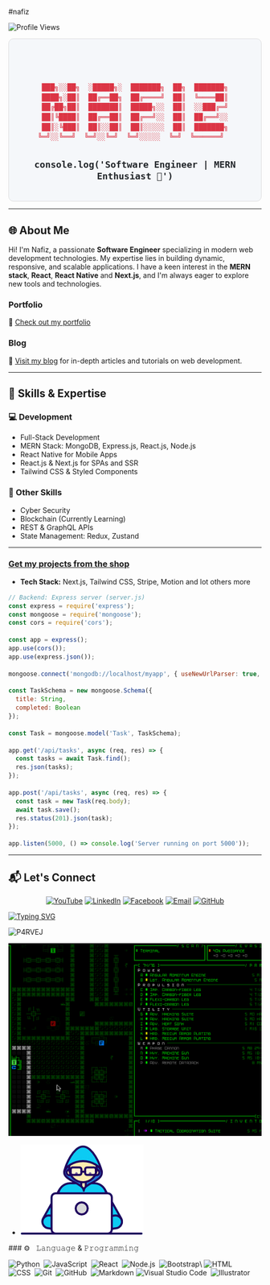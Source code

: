 #nafiz

![Profile Views](https://komarev.com/ghpvc/?username=noor-mohammad-2&label=Profile%20views&color=0e75b6&style=flat)

<div align="center" style="font-family: 'Courier New', Courier, monospace; color: #0e75b6; background: #f5f7fa; padding: 20px; border-radius: 10px; border: 1px solid #ddd;">
  <pre style="font-size: 14px; line-height: 1.4em; color: #0d6efd;">
<span style="color: #dc3545;"> 

███╗░░██╗  ░█████╗░  ███████╗  ██╗  ███████╗
████╗░██║  ██╔══██╗  ██╔════╝  ██║  ╚════██║
██╔██╗██║  ███████║  █████╗░░  ██║  ░░███╔═╝
██║╚████║  ██╔══██║  ██╔══╝░░  ██║  ██╔══╝░░
██║░╚███║  ██║░░██║  ██║░░░░░  ██║  ███████╗
╚═╝░░╚══╝  ╚═╝░░╚═╝  ╚═╝░░░░░  ╚═╝  ╚══════╝ </span>
  </pre>

  <h2 style="margin-top: 20px;">
    <code style="color: #212529; font-size: 18px;">console.log('Software Engineer | MERN Enthusiast 🚀')</code>
  </h2>
</div>

---

## 🌐 About Me

Hi! I'm Nafiz, a passionate **Software Engineer** specializing in modern web development technologies. My expertise lies in building dynamic, responsive, and scalable applications. I have a keen interest in the **MERN stack**, **React**, **React Native** and **Next.js**, and I'm always eager to explore new tools and technologies.

### Portfolio
🔗 [Check out my portfolio](https://noormohammad.reactbd.com/)

### Blog
📘 [Visit my blog](https://blog.reactbd.com/) for in-depth articles and tutorials on web development.

---

## 🚀 Skills & Expertise

### 💻 Development
- Full-Stack Development  
- MERN Stack: MongoDB, Express.js, React.js, Node.js  
- React Native for Mobile Apps  
- React.js & Next.js for SPAs and SSR  
- Tailwind CSS & Styled Components  

### 🔧 Other Skills
- Cyber Security  
- Blockchain (Currently Learning)  
- REST & GraphQL APIs  
- State Management: Redux, Zustand 

---

### [Get my projects from the shop](https://buymeacoffee.com/reactbd/extras)
- **Tech Stack:** Next.js, Tailwind CSS, Stripe, Motion and lot others more

```javascript
// Backend: Express server (server.js)
const express = require('express');
const mongoose = require('mongoose');
const cors = require('cors');

const app = express();
app.use(cors());
app.use(express.json());

mongoose.connect('mongodb://localhost/myapp', { useNewUrlParser: true, useUnifiedTopology: true });

const TaskSchema = new mongoose.Schema({
  title: String,
  completed: Boolean
});

const Task = mongoose.model('Task', TaskSchema);

app.get('/api/tasks', async (req, res) => {
  const tasks = await Task.find();
  res.json(tasks);
});

app.post('/api/tasks', async (req, res) => {
  const task = new Task(req.body);
  await task.save();
  res.status(201).json(task);
});

app.listen(5000, () => console.log('Server running on port 5000'));
```

---

## 📬 Let's Connect

<div align="center">
  <a href="https://github.com/noorjsdivs/noorjsdivs/blob/main/README.md" target="_blank"><img src="https://img.shields.io/badge/YouTube-FF0000?style=for-the-badge&logo=youtube&logoColor=white" alt="YouTube" /></a>
  <a href="https://www.linkedin.com/in/noor-mohammad-ab2245193/" target="_blank"><img src="https://img.shields.io/badge/LinkedIn-0077B5?style=for-the-badge&logo=linkedin&logoColor=white" alt="LinkedIn" /></a>
  <a href="https://www.facebook.com/Noorlalu143/" target="_blank"><img src="https://img.shields.io/badge/Facebook-1877F2?style=for-the-badge&logo=facebook&logoColor=white" alt="Facebook" /></a>
    <a href="mailto:noor.jsdivs@gmail.com"><img src="https://img.shields.io/badge/📧_Email-D14836?style=for-the-badge&logoColor=white" alt="Email" /></a>
  <a href="https://github.com/" target="_blank"><img src="https://img.shields.io/badge/GitHub-100000?style=for-the-badge&logo=github&logoColor=white" alt="GitHub" /></a>

</div>

[![Typing SVG](https://readme-typing-svg.herokuapp.com?font=Neuton&size=25&color=30FF40&background=000000&center=true&vCenter=true&width=360&height=60&lines=Hello+World%2C+I'm+Nafiz+Here+🤙;𝙸𝚃'𝚜+not+just+a+name+bro!+🥱;𝙸𝚃'𝚜+a+brand+🔥;Please+Follow+My+GitHub+🙏;Thanks+My+All+Friends+🤙+🥰;Love+From+Bangladesh🇧🇩)](https://git.io/typing-svg)



![P4RVEJ](https://user-images.githubusercontent.com/87250241/154004616-9ada377d-645e-4146-b521-07a16bc7900b.gif)


![Alt text](https://github.com/MRVIVEK-CODER/MRVIVEK-CODER/raw/main/md7Oqrf.gif)


- ![Alt text](https://github.com/MRVIVEK-CODER/MRVIVEK-CODER/raw/main/Developer.gif)

###​ ​⚙️ ​&nbsp;​ 𝙻𝚊𝚗𝚐𝚞𝚊𝚐𝚎 & 𝙿𝚛𝚘𝚐𝚛𝚊𝚖𝚖𝚒𝚗𝚐
  
![Python](https://img.shields.io/badge/-Python-05122A?style=flat&logo=python)​&nbsp;
![​JavaScript​](https://img.shields.io/badge/-JavaScript-05122A?style=flat&logo=javascript)​&nbsp; 
![​React​](https://img.shields.io/badge/-React-05122A?style=flat&logo=react)​&nbsp; 
![​Node.js​](https://img.shields.io/badge/-Node.js-05122A?style=flat&logo=node.js)​&nbsp; 
![​Bootstrap​](https://img.shields.io/badge/-Bootstrap-05122A?style=flat&logo=bootstrap&logoColor=563D7C)\ 
![​HTML​](https://img.shields.io/badge/-HTML-05122A?style=flat&logo=HTML5)​&nbsp;  
![​CSS​](https://img.shields.io/badge/-CSS-05122A?style=flat&logo=CSS3&logoColor=1572B6)​&nbsp; 
![​Git​](https://img.shields.io/badge/-Git-05122A?style=flat&logo=git)​&nbsp; 
![​GitHub​](https://img.shields.io/badge/-GitHub-05122A?style=flat&logo=github)​&nbsp; 
![​Markdown​](https://img.shields.io/badge/-Markdown-05122A?style=flat&logo=markdown) 
![​Visual Studio Code​](https://img.shields.io/badge/-Visual%20Studio%20Code-05122A?style=flat&logo=visual-studio-code&logoColor=007ACC)​&nbsp; 
![​Illustrator​](https://img.shields.io/badge/-Illustrator-05122A?style=flat&logo=adobe-illustrator)​&nbsp;
